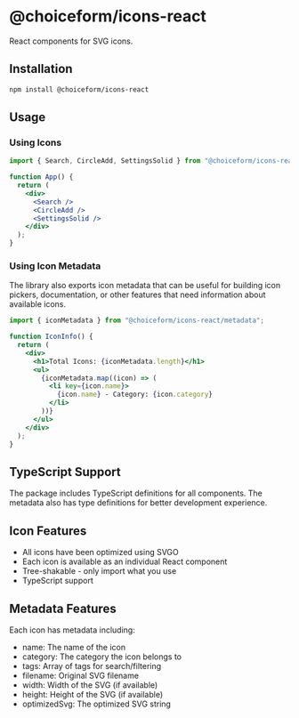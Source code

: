 # @choiceform/icons-react

React components for SVG icons.

## Installation

```bash
npm install @choiceform/icons-react
```

## Usage

### Using Icons

```jsx
import { Search, CircleAdd, SettingsSolid } from "@choiceform/icons-react";

function App() {
  return (
    <div>
      <Search />
      <CircleAdd />
      <SettingsSolid />
    </div>
  );
}
```

### Using Icon Metadata

The library also exports icon metadata that can be useful for building icon pickers, documentation, or other features that need information about available icons.

```jsx
import { iconMetadata } from "@choiceform/icons-react/metadata";

function IconInfo() {
  return (
    <div>
      <h1>Total Icons: {iconMetadata.length}</h1>
      <ul>
        {iconMetadata.map((icon) => (
          <li key={icon.name}>
            {icon.name} - Category: {icon.category}
          </li>
        ))}
      </ul>
    </div>
  );
}
```

## TypeScript Support

The package includes TypeScript definitions for all components. The metadata also has type definitions for better development experience.

## Icon Features

- All icons have been optimized using SVGO
- Each icon is available as an individual React component
- Tree-shakable - only import what you use
- TypeScript support

## Metadata Features

Each icon has metadata including:

- name: The name of the icon
- category: The category the icon belongs to
- tags: Array of tags for search/filtering
- filename: Original SVG filename
- width: Width of the SVG (if available)
- height: Height of the SVG (if available)
- optimizedSvg: The optimized SVG string
